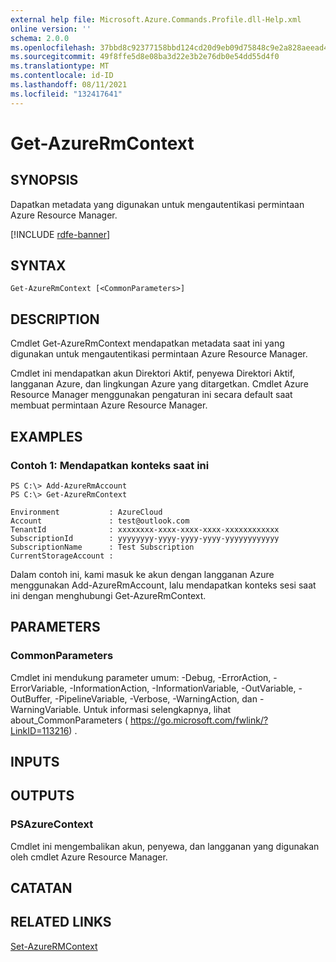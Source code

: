 ```yaml
---
external help file: Microsoft.Azure.Commands.Profile.dll-Help.xml
online version: ''
schema: 2.0.0
ms.openlocfilehash: 37bbd8c92377158bbd124cd20d9eb09d75848c9e2a828aeead4b5294e7ba9427
ms.sourcegitcommit: 49f8ffe5d8e08ba3d22e3b2e76db0e54dd55d4f0
ms.translationtype: MT
ms.contentlocale: id-ID
ms.lasthandoff: 08/11/2021
ms.locfileid: "132417641"
---
```

# Get-AzureRmContext

## SYNOPSIS
Dapatkan metadata yang digunakan untuk mengautentikasi permintaan Azure Resource Manager.

[!INCLUDE [rdfe-banner](../../includes/rdfe-banner.md)]

## SYNTAX

```
Get-AzureRmContext [<CommonParameters>]
```

## DESCRIPTION
Cmdlet Get-AzureRmContext mendapatkan metadata saat ini yang digunakan untuk mengautentikasi permintaan Azure Resource Manager.

Cmdlet ini mendapatkan akun Direktori Aktif, penyewa Direktori Aktif, langganan Azure, dan lingkungan Azure yang ditargetkan.
Cmdlet Azure Resource Manager menggunakan pengaturan ini secara default saat membuat permintaan Azure Resource Manager.

## EXAMPLES

### Contoh 1: Mendapatkan konteks saat ini
```
PS C:\> Add-AzureRmAccount
PS C:\> Get-AzureRmContext

Environment           : AzureCloud
Account               : test@outlook.com
TenantId              : xxxxxxxx-xxxx-xxxx-xxxx-xxxxxxxxxxxx
SubscriptionId        : yyyyyyyy-yyyy-yyyy-yyyy-yyyyyyyyyyyy
SubscriptionName      : Test Subscription
CurrentStorageAccount :
```

Dalam contoh ini, kami masuk ke akun dengan langganan Azure menggunakan Add-AzureRmAccount, lalu mendapatkan konteks sesi saat ini dengan menghubungi Get-AzureRmContext.

## PARAMETERS

### CommonParameters
Cmdlet ini mendukung parameter umum: -Debug, -ErrorAction, -ErrorVariable, -InformationAction, -InformationVariable, -OutVariable, -OutBuffer, -PipelineVariable, -Verbose, -WarningAction, dan -WarningVariable. Untuk informasi selengkapnya, lihat about_CommonParameters ( https://go.microsoft.com/fwlink/?LinkID=113216) .

## INPUTS

## OUTPUTS

### PSAzureContext
Cmdlet ini mengembalikan akun, penyewa, dan langganan yang digunakan oleh cmdlet Azure Resource Manager.

## CATATAN

## RELATED LINKS

[Set-AzureRMContext]()

